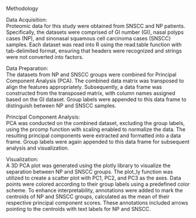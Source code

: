 Methodology

Data Acquisition:  
	Proteomic data for this study were obtained from SNSCC and NP patients. Specifically, the datasets were comprised of GI number (GI), nasal polyps cases (NP), and sinonasal squamous cell carcinoma cases (SNSCC) samples. Each dataset was read into R using the read.table function with tab-delimited format, ensuring that headers were recognized and strings were not converted into factors.

Data Preparation:  
	The datasets from NP and SNSCC groups were combined for Principal Component Analysis (PCA). The combined data matrix was transposed to align the features appropriately. Subsequently, a data frame was constructed from the transposed matrix, with column names assigned based on the GI dataset. Group labels were appended to this data frame to distinguish between NP and SNSCC samples.

Principal Component Analysis:  
	PCA was conducted on the combined dataset, excluding the group labels, using the prcomp function with scaling enabled to normalize the data. The resulting principal components were extracted and formatted into a data frame. Group labels were again appended to this data frame for subsequent analysis and visualization.

Visualization:  
	A 3D PCA plot was generated using the plotly library to visualize the separation between NP and SNSCC groups. The plot_ly function was utilized to create a scatter plot with PC1, PC2, and PC3 as the axes. Data points were colored according to their group labels using a predefined color scheme. To enhance interpretability, annotations were added to mark the centroids of NP and SNSCC groups, calculated as the mean of their respective principal component scores. These annotations included arrows pointing to the centroids with text labels for NP and SNSCC.

